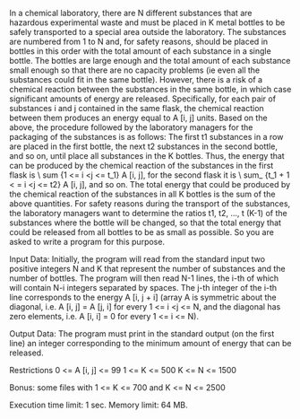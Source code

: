 In a chemical laboratory, there are N different substances that are hazardous experimental waste and must be placed in K metal bottles to be safely transported to a special area outside the laboratory. The substances are numbered from 1 to N and, for safety reasons, should be placed in bottles in this order with the total amount of each substance in a single bottle. The bottles are large enough and the total amount of each substance small enough so that there are no capacity problems (ie even all the substances could fit in the same bottle). However, there is a risk of a chemical reaction between the substances in the same bottle, in which case significant amounts of energy are released. Specifically, for each pair of substances i and j contained in the same flask, the chemical reaction between them produces an energy equal to A [i, j] units.
Based on the above, the procedure followed by the laboratory managers for the packaging of the substances is as follows: The first t1 substances in a row are placed in the first bottle, the next t2 substances in the second bottle, and so on, until place all substances in the K bottles. Thus, the energy that can be produced by the chemical reaction of the substances in the first flask is \ sum {1 <= i <j <= t_1} A [i, j], for the second flask it is \ sum_ {t_1 + 1 < = i <j <= t2} A [i, j], and so on.  The total energy that could be produced by the chemical reaction of the substances in all K bottles is the sum of the above quantities. For safety reasons during the transport of the substances, the laboratory managers want to determine the ratios t1, t2, ..., t (K-1) of the substances where the bottle will be changed, so that the total energy that could be released from all bottles to be as small as possible. So you are asked to write a program for this purpose.

Input Data:
Initially, the program will read from the standard input two positive integers N and K that represent the number of substances and the number of bottles. The program will then read N-1 lines, the i-th of which will contain N-i integers separated by spaces. The j-th integer of the i-th line corresponds to the energy A [i, j + i] (array A is symmetric about the diagonal, i.e. A [i, j] = A [j, i] for every 1 <= i <j <= N, and the diagonal has zero elements, i.e. A [i, i] = 0 for every 1 <= i <= N).

Output Data:
The program must print in the standard output (on the first line) an integer corresponding to the minimum amount of energy that can be released.

Restrictions
0 <= A [i, j] <= 99
1 <= K <= 500
K <= N <= 1500

Bonus: some files with 1 <= K <= 700 and K <= N <= 2500

Execution time limit: 1 sec.
Memory limit: 64 MB.
